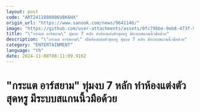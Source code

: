 ```yaml
---
layout: post
code: "ART2411080806U8K6HX"
origin_url: "https://www.sanook.com/news/9641146/"
image: "https://github.com/user-attachments/assets/0fc79bbe-9eb8-473f-97e1-6a84a0e4afd1"
title: "\"กระแต อาร์สยาม\" ทุ่มงบ 7 หลัก ทำห้องแต่งตัวสุดหรู มีระบบสแกนนิ้วมือด้วย"
description: "\"กระแต อาร์สยาม\" เปิดห้องแต่งตัวสุดหรู ทุ่มงบ 7 หลัก มีระบบสแกนนิ้วมือด้วย"
category: "ENTERTAINMENT"
language: "th"
date: 2024-11-08T08:11:09.916Z
---
```


# "กระแต อาร์สยาม" ทุ่มงบ 7 หลัก ทำห้องแต่งตัวสุดหรู มีระบบสแกนนิ้วมือด้วย